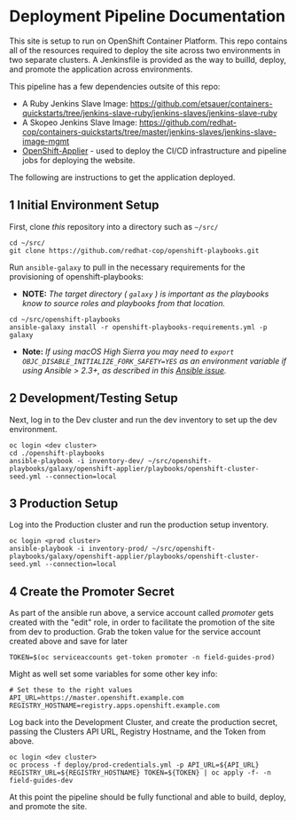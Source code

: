 # Deployment Pipeline Documentation

This site is setup to run on OpenShift Container Platform. This repo contains all of the resources required to deploy the site across two environments in two separate clusters. A Jenkinsfile is provided as the way to builld, deploy, and promote the application across environments.

This pipeline has a few dependencies outsite of this repo:

- A Ruby Jenkins Slave Image: https://github.com/etsauer/containers-quickstarts/tree/jenkins-slave-ruby/jenkins-slaves/jenkins-slave-ruby
- A Skopeo Jenkins Slave Image: https://github.com/redhat-cop/containers-quickstarts/tree/master/jenkins-slaves/jenkins-slave-image-mgmt
- [OpenShift-Applier](https://github.com/redhat-cop/openshift-applier) - used to deploy the CI/CD infrastructure and pipeline jobs for deploying the website.

The following are instructions to get the application deployed.

## 1 Initial Environment Setup
First, clone *this* repository into a directory such as `~/src/`
```
cd ~/src/
git clone https://github.com/redhat-cop/openshift-playbooks.git
```

Run `ansible-galaxy` to pull in the necessary requirements for the provisioning of openshift-playbooks:

- **NOTE:**  *The target directory ( `galaxy` ) is important as the playbooks know to source roles and playbooks from that location.*

```
cd ~/src/openshift-playbooks
ansible-galaxy install -r openshift-playbooks-requirements.yml -p galaxy
```

- **Note:**  *If using macOS High Sierra you may need to `export OBJC_DISABLE_INITIALIZE_FORK_SAFETY=YES` as an environment variable if using Ansible > 2.3+, as described in this [Ansible issue](https://github.com/ansible/ansible/issues/32499).*

## 2 Development/Testing Setup

Next, log in to the Dev cluster and run the dev inventory to set up the dev environment.
```
oc login <dev cluster>
cd ./openshift-playbooks
ansible-playbook -i inventory-dev/ ~/src/openshift-playbooks/galaxy/openshift-applier/playbooks/openshift-cluster-seed.yml --connection=local
```

## 3 Production Setup

Log into the Production cluster and run the production setup inventory.
```
oc login <prod cluster>
ansible-playbook -i inventory-prod/ ~/src/openshift-playbooks/galaxy/openshift-applier/playbooks/openshift-cluster-seed.yml --connection=local
```

## 4 Create the Promoter Secret

As part of the ansible run above, a service account called _promoter_ gets created with the "edit" role, in order to facilitate the promotion of the site from dev to production. Grab the token value for the service account created above and save for later
```
TOKEN=$(oc serviceaccounts get-token promoter -n field-guides-prod)
```

Might as well set some variables for some other key info:
```
# Set these to the right values
API_URL=https://master.openshift.example.com
REGISTRY_HOSTNAME=registry.apps.openshift.example.com
```

Log back into the Development Cluster, and create the production secret, passing the Clusters API URL, Registry Hostname, and the Token from above.
```
oc login <dev cluster>
oc process -f deploy/prod-credentials.yml -p API_URL=${API_URL} REGISTRY_URL=${REGISTRY_HOSTNAME} TOKEN=${TOKEN} | oc apply -f- -n field-guides-dev
```

At this point the pipeline should be fully functional and able to build, deploy, and promote the site.
